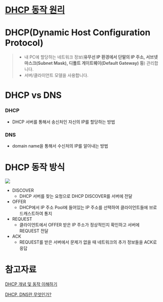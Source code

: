 # [DHCP 동작 원리](https://velog.io/@ddkk94/DHCP)

# DHCP(Dynamic Host Configuration Protocol)
> * 내 PC에 할당하는 네트워크 정보(**유무선 IP 환경에서 단말의 IP 주소, 서브넷 마스크(Subnet Mask), 디폴트 게이트웨이(Default Gateway) 등**) 관리합니다.
> * 서버/클라이언트 모델을 사용합니다.

# DHCP vs DNS
### DHCP
- DHCP 서버를 통해서 송신처인 자신의 IP를 할당하는 방법
### DNS
- domain name을 통해서 수신처의 IP를 알아내는 방법

# DHCP 동작 방식
![](https://images.velog.io/images/ddkk94/post/bf9344c3-c80d-478a-b080-693cec3d7e51/image.png)

- DISCOVER
  - DHCP 서버를 찾는 요청으로 DHCP DISCOVER를 서버에 전달
- OFFER
  - DHCP에서 IP 주소 Pool에 들어있는 IP 주소를 선택하여 클라이언트들에 브로드캐스트하여 통지
- REQUEST
  - 클라이언트에서 OFFER 받은 IP 주소가 정상적인지 확인하고 서버에 REQUEST 전달
- ACK
  - REQUEST를 받은 서버에서 문제가 없을 때 네트워크의 추가 정보들을 ACK로 응답

# 참고자료
[DHCP 개념 및 동작 이해하기](https://ja-gamma.tistory.com/entry/DHCP%EA%B0%9C%EB%85%90%EB%8F%99%EC%9E%91%EC%9B%90%EB%A6%AC)

[DHCP, DNS란 무엇인가?](https://www.crocus.co.kr/1414)